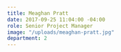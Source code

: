 ```yaml
---
title: Meaghan Pratt
date: 2017-09-25 11:04:00 -04:00
role: Senior Project Manager
image: "/uploads/meaghan-pratt.jpg"
department: 2
---
```

